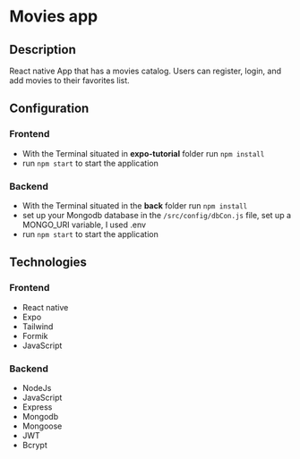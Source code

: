 # Movies app

## Description

React native App that has a movies catalog. Users can register, login, and add movies to their favorites list.

## Configuration

### Frontend

- With the Terminal situated in **expo-tutorial** folder run `npm install`
- run `npm start` to start the application

### Backend

- With the Terminal situated in the **back** folder run `npm install`
- set up your Mongodb database in the `/src/config/dbCon.js` file, set up a MONGO_URI variable, I used .env
- run `npm start` to start the application

## Technologies

### Frontend

- React native
- Expo
- Tailwind
- Formik
- JavaScript

### Backend

- NodeJs
- JavaScript
- Express
- Mongodb
- Mongoose
- JWT
- Bcrypt
